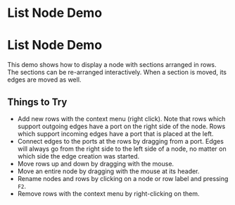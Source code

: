 <!--
 //////////////////////////////////////////////////////////////////////////////
 // @license
 // This file is part of yFiles for HTML 2.6.
 // Use is subject to license terms.
 //
 // Copyright (c) 2000-2024 by yWorks GmbH, Vor dem Kreuzberg 28,
 // 72070 Tuebingen, Germany. All rights reserved.
 //
 //////////////////////////////////////////////////////////////////////////////
-->
# List Node Demo

# List Node Demo

This demo shows how to display a node with sections arranged in rows. The sections can be re-arranged interactively. When a section is moved, its edges are moved as well.

## Things to Try

- Add new rows with the context menu (right click). Note that rows which support outgoing edges have a port on the right side of the node. Rows which support incoming edges have a port that is placed at the left.
- Connect edges to the ports at the rows by dragging from a port. Edges will always go from the right side to the left side of a node, no matter on which side the edge creation was started.
- Move rows up and down by dragging with the mouse.
- Move an entire node by dragging with the mouse at its header.
- Rename nodes and rows by clicking on a node or row label and pressing `F2`.
- Remove rows with the context menu by right-clicking on them.
